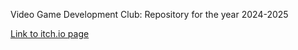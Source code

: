 Video Game Development Club: Repository for the year 2024-2025

[Link to itch.io page](https://heatwave-studios.itch.io/)
